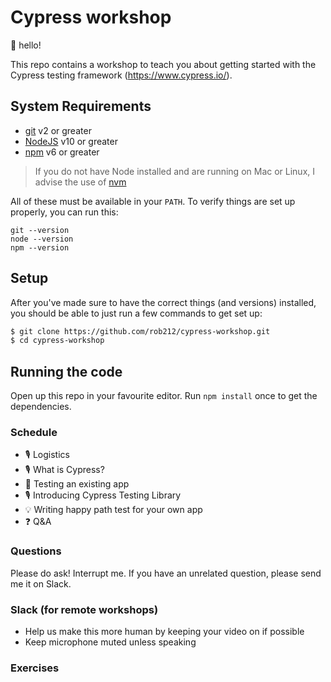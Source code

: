 # Cypress workshop

👋 hello! 

This repo contains a workshop to teach you about getting started with the Cypress testing framework (https://www.cypress.io/).

## System Requirements

- [git](https://git-scm.com/) v2 or greater
- [NodeJS](https://nodejs.org/) v10 or greater
- [npm](https://www.npmjs.com/) v6 or greater

> If you do not have Node installed and are running on Mac or Linux, I advise the use of [nvm](https://github.com/nvm-sh/nvm) 

All of these must be available in your `PATH`. To verify things are set up
properly, you can run this:

```shell
git --version
node --version
npm --version
```

## Setup

After you've made sure to have the correct things (and versions) installed, you
should be able to just run a few commands to get set up:

```sh
$ git clone https://github.com/rob212/cypress-workshop.git
$ cd cypress-workshop
```

## Running the code

Open up this repo in your favourite editor. Run `npm install` once to get the dependencies. 


### Schedule

- 🎙 Logistics
- 🎙 What is Cypress?
- 💪 Testing an existing app
- 🎙 Introducing Cypress Testing Library
- 💡 Writing happy path test for your own app
- ❓ Q&A

### Questions

Please do ask! Interrupt me. If you have an unrelated question, please send me it on Slack.

### Slack (for remote workshops)

- Help us make this more human by keeping your video on if possible
- Keep microphone muted unless speaking

### Exercises
